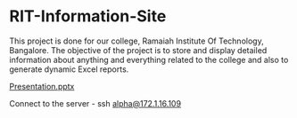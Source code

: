 # RIT-Information-Site
This project is done for our college, Ramaiah Institute Of Technology, Bangalore. The objective of the project is to store and display detailed information about anything and everything related to the college and also to generate dynamic Excel reports. 

[Presentation.pptx](https://github.com/sanath8/RIT-Information-Site/files/1896089/Presentation.pptx)


Connect to the server - ssh alpha@172.1.16.109
